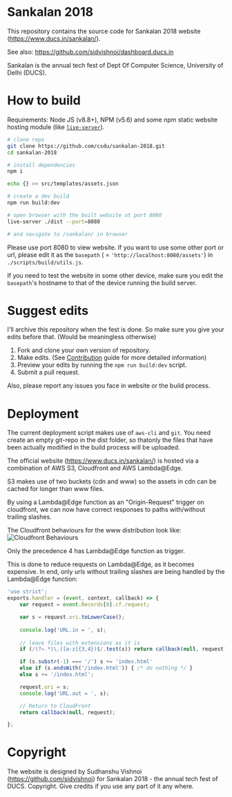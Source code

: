 # Sankalan 2018

This repository contains the source code for Sankalan 2018 website (https://www.ducs.in/sankalan/).

See also: https://github.com/sidvishnoi/dashboard.ducs.in

Sankalan is the annual tech fest of Dept Of Computer Science, University of Delhi (DUCS).

# How to build

Requirements: Node JS (v8.8+), NPM (v5.6) and some npm static website hosting module (like [`live-server`](https://www.npmjs.com/package/live-server)).

``` bash
# clone repo
git clone https://github.com/csdu/sankalan-2018.git
cd sankalan-2018

# install dependencies
npm i

echo {} >> src/templates/assets.json

# create a dev build
npm run build:dev

# open browser with the built website at port 8080
live-server ./dist --port=8080

# and navigate to /sankalan/ in browser
```

Please use port 8080 to view website. If you want to use some other port or url, please edit it as the `basepath` ( = `'http://localhost:8080/assets'`) in `./scripts/build/utils.js`.

If you need to test the website in some other device, make sure you edit the `basepath`'s hostname to that of the device running the build server.

# Suggest edits

I'll archive this repository when the fest is done. So make sure you give your edits before that. (Would be meaningless otherwise)

1. Fork and clone your own version of repository.
2. Make edits. (See [Contribution](CONTRIBUTING.md) guide for more detailed information)
3. Preview your edits by running the `npm run build:dev` script.
4. Submit a pull request.

Also, please report any issues you face in website or the build process. 

# Deployment

The current deployment script makes use of `aws-cli` and `git`. You need create an empty git-repo in the dist folder, so thatonly the files that have been actually modified in the build process will be uploaded.

The official website (https://www.ducs.in/sankalan/) is hosted via a combination of AWS S3, Cloudfront and AWS Lambda@Edge.

S3 makes use of two buckets (cdn and www) so the assets in cdn can be cached for longer than www files.

By using a Lambda@Edge function as an "Origin-Request" trigger on cloudfront, we can now have correct responses to paths with/without trailing slashes.

The Cloudfront behaviours for the www distribution look like: 
![Cloudfront Behaviours](https://i.imgur.com/X9Gf0Qz.png)

Only the precedence 4 has Lambda@Edge function as trigger.

This is done to reduce requests on Lambda@Edge, as it becomes expensive. In end, only urls without trailing slashes are being handled by the Lambda@Edge function:

``` js
'use strict';
exports.handler = (event, context, callback) => {
    var request = event.Records[0].cf.request;

    var s = request.uri.toLowerCase();
    
    console.log('URL.in = ', s);
    
    // leave files with extensions as it is
    if (/(?=.*)\.([a-z]{3,4})$/.test(s)) return callback(null, request);

	if (s.substr(-1) === '/') s += 'index.html'
	else if (s.endsWith('/index.html')) { /* do nothing */ }
	else s += '/index.html';

    request.uri = s;
    console.log('URL.out = ', s);

    // Return to CloudFront
    return callback(null, request);

};
```

# Copyright

The website is designed by Sudhanshu Vishnoi (https://github.com/sidvishnoi) for Sankalan 2018 - the annual tech fest of DUCS. Copyright. Give credits if you use any part of it any where.
